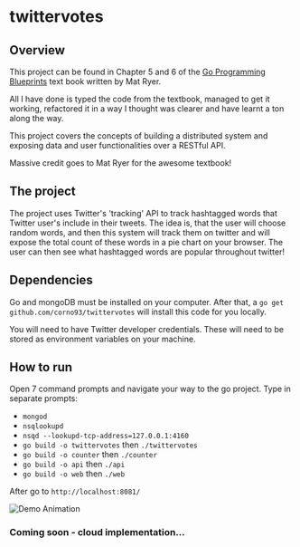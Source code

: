 # twittervotes

## Overview

This project can be found in Chapter 5 and 6 of the [Go Programming Blueprints](https://www.packtpub.com/application-development/go-programming-blueprints-second-edition) text book written by Mat Ryer. 

All I have done is typed the code from the textbook, managed to get it working, refactored it in a way I thought was clearer and have learnt a ton along the way.

This project covers the concepts of building a distributed system and exposing data and user functionalities over a RESTful API.

Massive credit goes to Mat Ryer for the awesome textbook!

## The project

The project uses Twitter's 'tracking' API to track hashtagged words that Twitter user's include in their tweets. 
The idea is, that the user will choose random words, and then this system will track them on twitter and will expose the total count of these words in a pie chart on your browser. 
The user can then see what hashtagged words are popular throughout twitter!


## Dependencies
Go and mongoDB must be installed on your computer. 
After that, a ```go get github.com/corno93/twittervotes``` will install this code for you locally. 

You will need to have Twitter developer credentials. These will need to be stored as environment variables on your machine.

## How to run
Open 7 command prompts and navigate your way to the go project.
Type in separate prompts:
- ```mongod```
- ```nsqlookupd```
- ```nsqd --lookupd-tcp-address=127.0.0.1:4160```
- ```go build -o twittervotes``` then ```./twittervotes```
- ```go build -o counter``` then ```./counter```
- ```go build -o api``` then ```./api```
- ```go build -o web``` then ```./web```

After go to ```http://localhost:8081/```


![Demo Animation](../assets/result.png?raw=true)

### Coming soon - cloud implementation...
